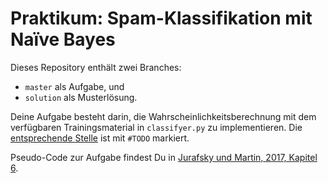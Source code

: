 # Praktikum: Spam-Klassifikation mit Naïve Bayes

Dieses Repository enthält zwei Branches:
* `master` als Aufgabe, und
* `solution` als Musterlösung.

Deine Aufgabe besteht darin, die Wahrscheinlichkeitsberechnung mit dem verfügbaren Trainingsmaterial in `classifyer.py` zu implementieren. Die [entsprechende Stelle](https://gitlab.cl.uzh.ch/laeubli/nb-exercise/blob/master/classifier.py#L31) ist mit `#TODO` markiert.

Pseudo-Code zur Aufgabe findest Du in [Jurafsky und Martin, 2017, Kapitel 6](https://web.stanford.edu/~jurafsky/slp3/6.pdf).
